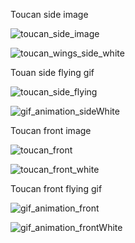 Toucan side image

![toucan_side_image](https://user-images.githubusercontent.com/121849308/210714999-943c4e3f-1f49-4775-af51-bffb1c387596.png)

![toucan_wings_side_white](https://user-images.githubusercontent.com/121849308/218455976-f045d7fb-5131-4010-820f-aa6a0a0c9ae9.png)

Touan side flying gif

![toucan_side_flying](https://user-images.githubusercontent.com/121849308/210715030-19794102-c618-4d61-8f6f-8eddb113a1c7.gif)

![gif_animation_sideWhite](https://user-images.githubusercontent.com/121849308/218458368-c9f59b88-8b6f-47bc-a27e-eacbacd59b34.gif)

Toucan front image

![toucan_front](https://user-images.githubusercontent.com/121849308/210715093-d58f7d1c-b5c2-4be0-9005-04597ae1864e.png)

![toucan_front_white](https://user-images.githubusercontent.com/121849308/218456011-58e43b7c-7ad6-40f6-b50f-8bf6bbcbbbc1.png)

Toucan front flying gif

![gif_animation_front](https://user-images.githubusercontent.com/121849308/210715140-6506a779-3164-40e0-86a3-7d089b993432.gif)

![gif_animation_frontWhite](https://user-images.githubusercontent.com/121849308/218460435-ec466b91-bce0-476f-ac14-0e6c14dd6dad.gif)
